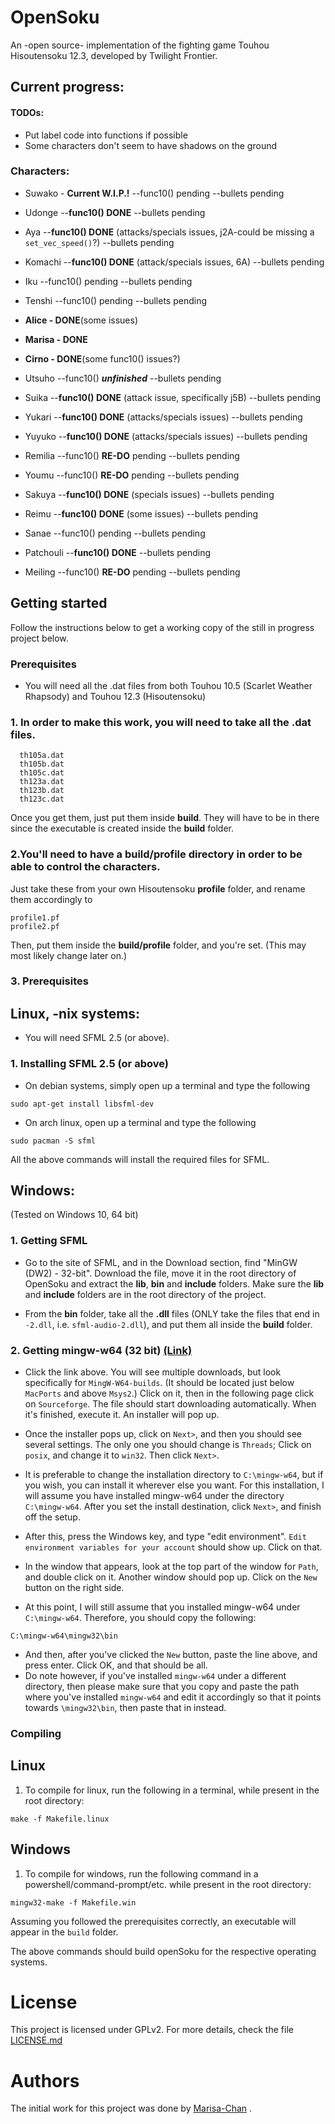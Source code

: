
# OpenSoku
An -open source- implementation of the fighting game Touhou Hisoutensoku 12.3, developed by Twilight Frontier.

## Current progress:

#### TODOs:
- Put label code into functions if possible
- Some characters don't seem to have shadows on the ground

### Characters:
  
- Suwako - **Current W.I.P.!**
 --func10() pending 
 --bullets pending
  
- Udonge 
 --**func10() DONE** 
 --bullets pending
    
- Aya 
 --**func10() DONE** (attacks/specials issues, j2A-could be missing a ``set_vec_speed()``?)
 --bullets pending
  
- Komachi
 --**func10() DONE** (attack/specials issues, 6A)
 --bullets pending
  
- Iku
 --func10() pending
 --bullets pending
  
- Tenshi
 --func10() pending
 --bullets pending
  
- **Alice - DONE**(some issues)
  
- **Marisa - DONE**
  
- **Cirno - DONE**(some func10() issues?)
  
- Utsuho
 --func10() ***unfinished***
 --bullets pending
  
- Suika
 --**func10() DONE** (attack issue, specifically j5B)
 --bullets pending
  
- Yukari
 --**func10() DONE** (attacks/specials issues)
 --bullets pending
  
- Yuyuko
 --**func10() DONE** (attacks/specials issues)
 --bullets pending
  
- Remilia
 --func10() **RE-DO** pending
 --bullets pending
  
- Youmu
 --func10() **RE-DO** pending
 --bullets pending
  
- Sakuya
 --**func10() DONE** (specials issues)
 --bullets pending
  
- Reimu
 --**func10() DONE** (some issues)
 --bullets pending
  
- Sanae
 --func10() pending
 --bullets pending
  
- Patchouli 
 --**func10() DONE**
 --bullets pending
  
- Meiling
 --func10() **RE-DO** pending
 --bullets pending

## Getting started

Follow the instructions below to get a working copy of the still in progress project below.

### Prerequisites

* You will need all the .dat files from both Touhou 10.5 (Scarlet Weather Rhapsody) and Touhou 12.3 (Hisoutensoku)
###       1. In order to make this work, you will need to take all the .dat files.
```
  th105a.dat
  th105b.dat
  th105c.dat
  th123a.dat
  th123b.dat
  th123c.dat
```
Once you get them, just put them inside **build**. They will have to be in there since the executable is created inside the **build** folder.
          
###         2.You'll need to have a **build/profile** directory in order to be able to control the characters.
Just take these from your own Hisoutensoku **profile** folder, and rename them accordingly to
```
profile1.pf
profile2.pf
```
Then, put them inside the **build/profile** folder, and you're set.
(This may most likely change later on.)

###     3. Prerequisites


##  Linux, -nix systems:

* You will need SFML 2.5 (or above).
###     1. Installing SFML 2.5 (or above)
* On debian systems, simply open up a terminal and type the following
```
sudo apt-get install libsfml-dev
```
* On arch linux, open up a terminal and type the following
```
sudo pacman -S sfml
```
All the above commands will install the required files for SFML.

## Windows:

(Tested on Windows 10, 64 bit)
###   1.  Getting SFML
      
* Go to the site of SFML, and in the Download section, find "MinGW (DW2) - 32-bit".
      Download the file, move it in the root directory of OpenSoku and extract the **lib**, **bin** and **include** folders. Make sure the **lib** and **include** folders are in the root directory of the project.

* From the **bin** folder, take all the **.dll** files (ONLY take the files that end in `-2.dll`, i.e. `sfml-audio-2.dll`), and put them all inside the **build** folder.
###   2. Getting mingw-w64 (32 bit) [(Link)](http://mingw-w64.org/doku.php/download)
* Click the link above. You will see multiple downloads, but look specifically for `MingW-W64-builds`. (It should be located just below `MacPorts` and above `Msys2`.) Click on it, then in the following page click on `Sourceforge`. The file should start downloading automatically. When it's finished, execute it. An installer will pop up.
* Once the installer pops up, click on `Next>`, and then you should see several settings. The only one you should change is `Threads`; Click on `posix`, and change it to `win32`. Then click `Next>`.

* It is preferable to change the installation directory to `C:\mingw-w64`, but if you wish, you can install it wherever else you want. For this installation, I will assume you have installed mingw-w64 under the directory `C:\mingw-w64`. After you set the install destination, click `Next>`, and finish off the setup.
* After this, press the Windows key, and type "edit environment". `Edit environment variables for your account` should show up. Click on that.
* In the window that appears, look at the top part of the window for `Path`, and double click on it. Another window should pop up. Click on the `New` button on the right side.

* At this point, I will still assume that you installed mingw-w64 under `C:\mingw-w64`. Therefore, you should copy the following:
```
C:\mingw-w64\mingw32\bin
```
* And then, after you've clicked the `New` button, paste the line above, and press enter. Click OK, and that should be all.
* Do note however, if you've installed `mingw-w64` under a different directory, then please make sure that you copy and paste the path where you've installed `mingw-w64` and edit it accordingly so that it points towards `\mingw32\bin`, then paste that in instead.

### Compiling

## Linux

1. To compile for linux, run the following in a terminal, while present in the root directory:
```
make -f Makefile.linux
```

## Windows

1. To compile for windows, run the following command in a powershell/command-prompt/etc. while present in the root directory:
```
mingw32-make -f Makefile.win
```
Assuming you followed the prerequisites correctly, an executable will appear in the `build` folder.


The above commands should build openSoku for the respective operating systems.

# License

This project is licensed under GPLv2. For more details, check the file [LICENSE.md](LICENSE.md)

# Authors
The initial work for this project was done by [Marisa-Chan](https://github.com/Marisa-Chan) .